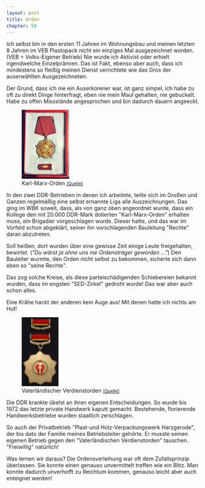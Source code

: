 ```yaml
---  
layout: post
title: Orden
chapter: 59
---  
```




Ich selbst bin in den ersten 11 Jahren im Wohnungsbau und meinen letzten 8
Jahren im VEB Plastopack nicht ein einziges Mal ausgezeichnet worden. (VEB =
Volks-Eigener Betrieb) Nie wurde ich Aktivist oder erhielt irgendwelche
Einzelprämien. Das ist Fakt, ebenso aber auch, dass ich mindestens so fleißig
meinen Dienst verrichtete wie das Gros der auserwählten Ausgezeichneten.

Der Grund, dass ich nie ein Auserkorener war, ist ganz simpel, ich habe zu oft
zu direkt Dinge hinterfragt, eben nie mein Maul gehalten, nie gebuckelt. Habe
zu offen Missstände angesprochen und bin dadurch dauern angeeckt.

<figure class="left"><a href="/bilder/204.jpg" title="Klicken f&uuml;r Grossansicht" rel="facebox"><img title="Karl-Marx-Orden" src="/bilder/thumb-204.png"></a><figcaption>Karl-Marx-Orden <small><a href="http://de.wikipedia.org/wiki/Datei:Teppich-Museum_Oelsnitz_Karl-Marx-Orden.jpg#file">(Quelle)</a></small></figcaption></figure>
 In den zwei DDR-Betrieben in denen ich arbeitete, teilte sich im
Großen und Ganzen regelmäßig eine selbst ernannte Liga alle Auszeichnungen.
Das ging im WBK soweit, dass, als von ganz oben angeordnet wurde, dass ein
Kollege den mit 20.000 DDR-Mark dotierten "Karl-Marx-Orden" erhalten muss, ein
Brigadier vorgeschlagen wurde. Dieser hatte, und das war im Vorfeld schon
abgeklärt, seiner ihn vorschlagenden Bauleitung "Rechte" daran abzutreten.

Soll heißen, dort wurden über eine gewisse Zeit einige Leute freigehalten,
bewirtet. (_"Du wärst ja ohne uns nie Ordensträger geworden …"_) Den Bauleiter
wurmte, den Orden nicht selbst zu bekommen, sicherte sich dann eben so "seine
Rechte".

Das zog solche Kreise, als diese parteischädigenden Schiebereien bekannt
wurden, dass im engsten "SED-Zirkel" gedroht wurde! Das war aber auch schon
alles.

Eine Krähe hackt der anderen kein Auge aus! Mit denen hatte ich nichts am Hut!

<figure class="right"><a href="/bilder/205.jpg" title="Klicken f&uuml;r Grossansicht" rel="facebox"><img title="Vaterl&#xe4;ndischer Verdienstorden" src="/bilder/thumb-205.png"></a><figcaption>Vaterl&#xe4;ndischer Verdienstorden <small><a href="http://de.wikipedia.org/wiki/Datei:Vaterl%C3%A4ndischer_Verdienstorden_Gold.jpg#file">(Quelle)</a></small></figcaption></figure>
 Die DDR krankte übelst an ihren eigenen Entscheidungen. So wurde
bis 1972 das letzte private Handwerk kaputt gemacht. Bestehende, florierende
Handwerksbetriebe wurden staatlich zerschlagen.

So auch der Privatbetrieb "Plast-und Holz-Verpackungswerk Harzgerode", der bis
dato der Familie meines Betriebsleiter gehörte. Er musste seinen eigenen
Betrieb gegen den "Vaterländischen Verdienstorden" tauschen.
"Freiwillig" natürlich!

Was lernen wir daraus? Die Ordensverleihung war oft dem Zufallsprinzip
überlassen. Sie konnte einen genauso unvermittelt treffen wie ein Blitz. Man
konnte dadurch unverhofft zu Reichtum kommen, genauso leicht aber auch
enteignet werden!


